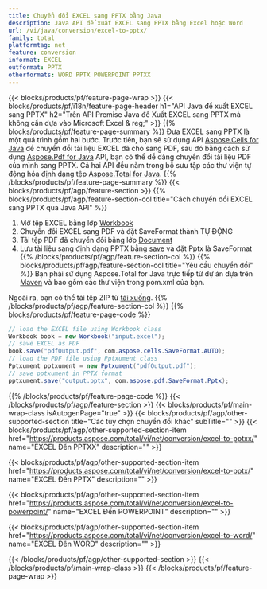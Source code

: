 ```yaml
---
title: Chuyển đổi EXCEL sang PPTX bằng Java
description: Java API để xuất EXCEL sang PPTX bằng Excel hoặc Word
url: /vi/java/conversion/excel-to-pptx/
family: total
platformtag: net
feature: conversion
informat: EXCEL
outformat: PPTX
otherformats: WORD PPTX POWERPOINT PPTXX
---
```

{{< blocks/products/pf/feature-page-wrap >}}
{{< blocks/products/pf/i18n/feature-page-header h1="API Java để xuất EXCEL sang PPTX" h2="Trên API Premise Java để Xuất EXCEL sang PPTX mà không cần dựa vào Microsoft Excel & reg;" >}}
{{% blocks/products/pf/feature-page-summary %}}
Đưa EXCEL sang PPTX là một quá trình gồm hai bước. Trước tiên, bạn sẽ sử dụng API [Aspose.Cells for Java](https://products.aspose.com/cells/java) để chuyển đổi tài liệu EXCEL đã cho sang PDF, sau đó bằng cách sử dụng [Aspose.Pdf for Java](https://products.aspose.com/pdf/java) API, bạn có thể dễ dàng chuyển đổi tài liệu PDF của mình sang PPTX. Cả hai API đều nằm trong bộ sưu tập các thư viện tự động hóa định dạng tệp [Aspose.Total for Java](https://products.aspose.com/total/java/).
{{% /blocks/products/pf/feature-page-summary  %}}
{{< blocks/products/pf/agp/feature-section >}}
{{% blocks/products/pf/agp/feature-section-col title="Cách chuyển đổi EXCEL sang PPTX qua Java API" %}}
1. Mở tệp EXCEL bằng lớp [Workbook](https://apireference.aspose.com/cells/java/com.aspose.cells/Workbook)
2. Chuyển đổi EXCEL sang PDF và đặt SaveFormat thành TỰ ĐỘNG
3. Tải tệp PDF đã chuyển đổi bằng lớp [Document](https://apireference.aspose.com/pdf/java/com.aspose.pdf/Pptxument)
4. Lưu tài liệu sang định dạng PPTX bằng [save](https://apireference.aspose.com/pdf/java/com.aspose.pdf/Pptxument#save-java.lang.String-com.aspose.pdf.SaveOptions-) và đặt Pptx là SaveFormat
{{% /blocks/products/pf/agp/feature-section-col %}}
{{% blocks/products/pf/agp/feature-section-col title="Yêu cầu chuyển đổi" %}}
Bạn phải sử dụng Aspose.Total for Java trực tiếp từ dự án dựa trên [Maven](https://repository.aspose.com/webapp/#/artifacts/browse/tree/General/repo/com/aspose/aspose-total) và bao gồm các thư viện trong pom.xml của bạn.

Ngoài ra, bạn có thể tải tệp ZIP từ [tải xuống](https://downloads.aspose.com/total/java).
{{% /blocks/products/pf/agp/feature-section-col %}}
{{% blocks/products/pf/feature-page-code %}}
```cs
// load the EXCEL file using Workbook class
Workbook book = new Workbook("input.excel");
// save EXCEL as PDF
book.save("pdfOutput.pdf", com.aspose.cells.SaveFormat.AUTO);
// load the PDF file using Pptxument class
Pptxument pptxument = new Pptxument("pdfOutput.pdf");
// save pptxument in PPTX format
pptxument.save("output.pptx", com.aspose.pdf.SaveFormat.Pptx);  
```
{{% /blocks/products/pf/feature-page-code %}}
{{< /blocks/products/pf/agp/feature-section >}}
{{< blocks/products/pf/main-wrap-class isAutogenPage="true" >}}
{{< blocks/products/pf/agp/other-supported-section title="Các tùy chọn chuyển đổi khác" subTitle="" >}}
{{< blocks/products/pf/agp/other-supported-section-item href="https://products.aspose.com/total/vi/net/conversion/excel-to-pptxx/" name="EXCEL Đến PPTXX" description="" >}}

{{< blocks/products/pf/agp/other-supported-section-item href="https://products.aspose.com/total/vi/net/conversion/excel-to-pptx/" name="EXCEL Đến PPTX" description="" >}}

{{< blocks/products/pf/agp/other-supported-section-item href="https://products.aspose.com/total/vi/net/conversion/excel-to-powerpoint/" name="EXCEL Đến POWERPOINT" description="" >}}

{{< blocks/products/pf/agp/other-supported-section-item href="https://products.aspose.com/total/vi/net/conversion/excel-to-word/" name="EXCEL Đến WORD" description="" >}}


{{< /blocks/products/pf/agp/other-supported-section >}}
{{< /blocks/products/pf/main-wrap-class >}}
{{< /blocks/products/pf/feature-page-wrap >}}